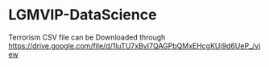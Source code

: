 # LGMVIP-DataScience
Terrorism CSV file can be Downloaded through https://drive.google.com/file/d/1luTU7xBvI7QAGPbQMxEHcgKUi9d6UeP_/view
